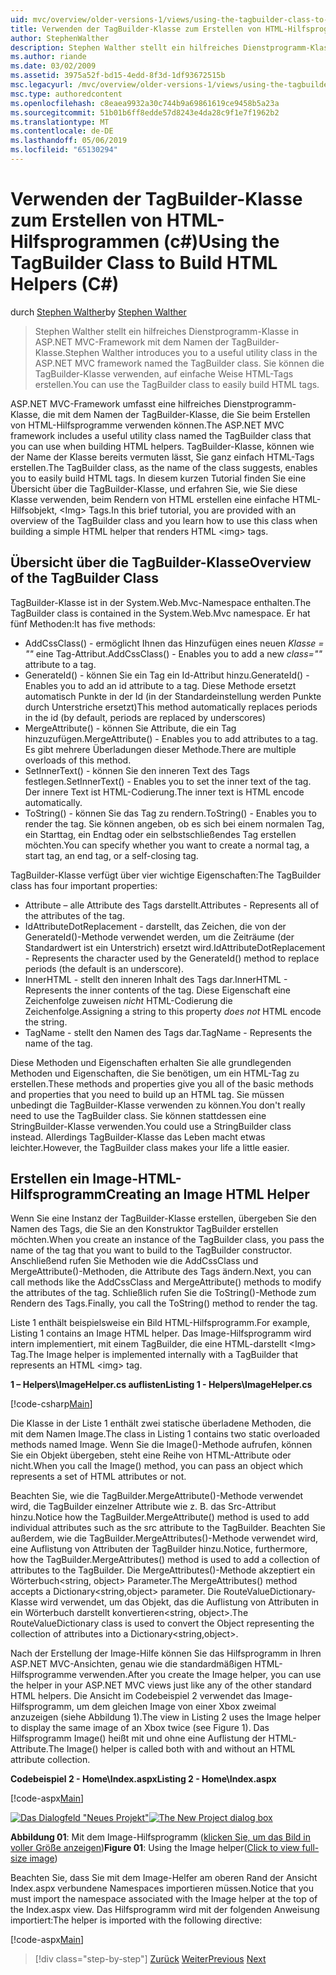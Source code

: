 ```yaml
---
uid: mvc/overview/older-versions-1/views/using-the-tagbuilder-class-to-build-html-helpers-cs
title: Verwenden der TagBuilder-Klasse zum Erstellen von HTML-Hilfsprogrammen (c#) | Microsoft-Dokumentation
author: StephenWalther
description: Stephen Walther stellt ein hilfreiches Dienstprogramm-Klasse in ASP.NET MVC-Framework mit dem Namen der TagBuilder-Klasse. Sie können die TagBuilder-Klasse, um problemlos verwenden...
ms.author: riande
ms.date: 03/02/2009
ms.assetid: 3975a52f-bd15-4edd-8f3d-1df93672515b
msc.legacyurl: /mvc/overview/older-versions-1/views/using-the-tagbuilder-class-to-build-html-helpers-cs
msc.type: authoredcontent
ms.openlocfilehash: c8eaea9932a30c744b9a69861619ce9458b5a23a
ms.sourcegitcommit: 51b01b6ff8edde57d8243e4da28c9f1e7f1962b2
ms.translationtype: MT
ms.contentlocale: de-DE
ms.lasthandoff: 05/06/2019
ms.locfileid: "65130294"
---
```

# <a name="using-the-tagbuilder-class-to-build-html-helpers-c"></a><span data-ttu-id="c92d3-104">Verwenden der TagBuilder-Klasse zum Erstellen von HTML-Hilfsprogrammen (c#)</span><span class="sxs-lookup"><span data-stu-id="c92d3-104">Using the TagBuilder Class to Build HTML Helpers (C#)</span></span>

<span data-ttu-id="c92d3-105">durch [Stephen Walther](https://github.com/StephenWalther)</span><span class="sxs-lookup"><span data-stu-id="c92d3-105">by [Stephen Walther](https://github.com/StephenWalther)</span></span>

> <span data-ttu-id="c92d3-106">Stephen Walther stellt ein hilfreiches Dienstprogramm-Klasse in ASP.NET MVC-Framework mit dem Namen der TagBuilder-Klasse.</span><span class="sxs-lookup"><span data-stu-id="c92d3-106">Stephen Walther introduces you to a useful utility class in the ASP.NET MVC framework named the TagBuilder class.</span></span> <span data-ttu-id="c92d3-107">Sie können die TagBuilder-Klasse verwenden, auf einfache Weise HTML-Tags erstellen.</span><span class="sxs-lookup"><span data-stu-id="c92d3-107">You can use the TagBuilder class to easily build HTML tags.</span></span>

<span data-ttu-id="c92d3-108">ASP.NET MVC-Framework umfasst eine hilfreiches Dienstprogramm-Klasse, die mit dem Namen der TagBuilder-Klasse, die Sie beim Erstellen von HTML-Hilfsprogramme verwenden können.</span><span class="sxs-lookup"><span data-stu-id="c92d3-108">The ASP.NET MVC framework includes a useful utility class named the TagBuilder class that you can use when building HTML helpers.</span></span> <span data-ttu-id="c92d3-109">TagBuilder-Klasse, können wie der Name der Klasse bereits vermuten lässt, Sie ganz einfach HTML-Tags erstellen.</span><span class="sxs-lookup"><span data-stu-id="c92d3-109">The TagBuilder class, as the name of the class suggests, enables you to easily build HTML tags.</span></span> <span data-ttu-id="c92d3-110">In diesem kurzen Tutorial finden Sie eine Übersicht über die TagBuilder-Klasse, und erfahren Sie, wie Sie diese Klasse verwenden, beim Rendern von HTML erstellen eine einfache HTML-Hilfsobjekt, &lt;Img&gt; Tags.</span><span class="sxs-lookup"><span data-stu-id="c92d3-110">In this brief tutorial, you are provided with an overview of the TagBuilder class and you learn how to use this class when building a simple HTML helper that renders HTML &lt;img&gt; tags.</span></span>

## <a name="overview-of-the-tagbuilder-class"></a><span data-ttu-id="c92d3-111">Übersicht über die TagBuilder-Klasse</span><span class="sxs-lookup"><span data-stu-id="c92d3-111">Overview of the TagBuilder Class</span></span>

<span data-ttu-id="c92d3-112">TagBuilder-Klasse ist in der System.Web.Mvc-Namespace enthalten.</span><span class="sxs-lookup"><span data-stu-id="c92d3-112">The TagBuilder class is contained in the System.Web.Mvc namespace.</span></span> <span data-ttu-id="c92d3-113">Er hat fünf Methoden:</span><span class="sxs-lookup"><span data-stu-id="c92d3-113">It has five methods:</span></span>

- <span data-ttu-id="c92d3-114">AddCssClass() - ermöglicht Ihnen das Hinzufügen eines neuen *Klasse = ""* eine Tag-Attribut.</span><span class="sxs-lookup"><span data-stu-id="c92d3-114">AddCssClass() - Enables you to add a new *class=""* attribute to a tag.</span></span>
- <span data-ttu-id="c92d3-115">GenerateId() - können Sie ein Tag ein Id-Attribut hinzu.</span><span class="sxs-lookup"><span data-stu-id="c92d3-115">GenerateId() - Enables you to add an id attribute to a tag.</span></span> <span data-ttu-id="c92d3-116">Diese Methode ersetzt automatisch Punkte in der Id (in der Standardeinstellung werden Punkte durch Unterstriche ersetzt)</span><span class="sxs-lookup"><span data-stu-id="c92d3-116">This method automatically replaces periods in the id (by default, periods are replaced by underscores)</span></span>
- <span data-ttu-id="c92d3-117">MergeAttribute() - können Sie Attribute, die ein Tag hinzuzufügen.</span><span class="sxs-lookup"><span data-stu-id="c92d3-117">MergeAttribute() - Enables you to add attributes to a tag.</span></span> <span data-ttu-id="c92d3-118">Es gibt mehrere Überladungen dieser Methode.</span><span class="sxs-lookup"><span data-stu-id="c92d3-118">There are multiple overloads of this method.</span></span>
- <span data-ttu-id="c92d3-119">SetInnerText() - können Sie den inneren Text des Tags festlegen.</span><span class="sxs-lookup"><span data-stu-id="c92d3-119">SetInnerText() - Enables you to set the inner text of the tag.</span></span> <span data-ttu-id="c92d3-120">Der innere Text ist HTML-Codierung.</span><span class="sxs-lookup"><span data-stu-id="c92d3-120">The inner text is HTML encode automatically.</span></span>
- <span data-ttu-id="c92d3-121">ToString() - können Sie das Tag zu rendern.</span><span class="sxs-lookup"><span data-stu-id="c92d3-121">ToString() - Enables you to render the tag.</span></span> <span data-ttu-id="c92d3-122">Sie können angeben, ob es sich bei einem normalen Tag, ein Starttag, ein Endtag oder ein selbstschließendes Tag erstellen möchten.</span><span class="sxs-lookup"><span data-stu-id="c92d3-122">You can specify whether you want to create a normal tag, a start tag, an end tag, or a self-closing tag.</span></span>

<span data-ttu-id="c92d3-123">TagBuilder-Klasse verfügt über vier wichtige Eigenschaften:</span><span class="sxs-lookup"><span data-stu-id="c92d3-123">The TagBuilder class has four important properties:</span></span>

- <span data-ttu-id="c92d3-124">Attribute – alle Attribute des Tags darstellt.</span><span class="sxs-lookup"><span data-stu-id="c92d3-124">Attributes - Represents all of the attributes of the tag.</span></span>
- <span data-ttu-id="c92d3-125">IdAttributeDotReplacement - darstellt, das Zeichen, die von der GenerateId()-Methode verwendet werden, um die Zeiträume (der Standardwert ist ein Unterstrich) ersetzt wird.</span><span class="sxs-lookup"><span data-stu-id="c92d3-125">IdAttributeDotReplacement - Represents the character used by the GenerateId() method to replace periods (the default is an underscore).</span></span>
- <span data-ttu-id="c92d3-126">InnerHTML - stellt den inneren Inhalt des Tags dar.</span><span class="sxs-lookup"><span data-stu-id="c92d3-126">InnerHTML - Represents the inner contents of the tag.</span></span> <span data-ttu-id="c92d3-127">Diese Eigenschaft eine Zeichenfolge zuweisen *nicht* HTML-Codierung die Zeichenfolge.</span><span class="sxs-lookup"><span data-stu-id="c92d3-127">Assigning a string to this property *does not* HTML encode the string.</span></span>
- <span data-ttu-id="c92d3-128">TagName - stellt den Namen des Tags dar.</span><span class="sxs-lookup"><span data-stu-id="c92d3-128">TagName - Represents the name of the tag.</span></span>

<span data-ttu-id="c92d3-129">Diese Methoden und Eigenschaften erhalten Sie alle grundlegenden Methoden und Eigenschaften, die Sie benötigen, um ein HTML-Tag zu erstellen.</span><span class="sxs-lookup"><span data-stu-id="c92d3-129">These methods and properties give you all of the basic methods and properties that you need to build up an HTML tag.</span></span> <span data-ttu-id="c92d3-130">Sie müssen unbedingt die TagBuilder-Klasse verwenden zu können.</span><span class="sxs-lookup"><span data-stu-id="c92d3-130">You don't really need to use the TagBuilder class.</span></span> <span data-ttu-id="c92d3-131">Sie können stattdessen eine StringBuilder-Klasse verwenden.</span><span class="sxs-lookup"><span data-stu-id="c92d3-131">You could use a StringBuilder class instead.</span></span> <span data-ttu-id="c92d3-132">Allerdings TagBuilder-Klasse das Leben macht etwas leichter.</span><span class="sxs-lookup"><span data-stu-id="c92d3-132">However, the TagBuilder class makes your life a little easier.</span></span>

## <a name="creating-an-image-html-helper"></a><span data-ttu-id="c92d3-133">Erstellen ein Image-HTML-Hilfsprogramm</span><span class="sxs-lookup"><span data-stu-id="c92d3-133">Creating an Image HTML Helper</span></span>

<span data-ttu-id="c92d3-134">Wenn Sie eine Instanz der TagBuilder-Klasse erstellen, übergeben Sie den Namen des Tags, die Sie an den Konstruktor TagBuilder erstellen möchten.</span><span class="sxs-lookup"><span data-stu-id="c92d3-134">When you create an instance of the TagBuilder class, you pass the name of the tag that you want to build to the TagBuilder constructor.</span></span> <span data-ttu-id="c92d3-135">Anschließend rufen Sie Methoden wie die AddCssClass und MergeAttribute()-Methoden, die Attribute des Tags ändern.</span><span class="sxs-lookup"><span data-stu-id="c92d3-135">Next, you can call methods like the AddCssClass and MergeAttribute() methods to modify the attributes of the tag.</span></span> <span data-ttu-id="c92d3-136">Schließlich rufen Sie die ToString()-Methode zum Rendern des Tags.</span><span class="sxs-lookup"><span data-stu-id="c92d3-136">Finally, you call the ToString() method to render the tag.</span></span>

<span data-ttu-id="c92d3-137">Liste 1 enthält beispielsweise ein Bild HTML-Hilfsprogramm.</span><span class="sxs-lookup"><span data-stu-id="c92d3-137">For example, Listing 1 contains an Image HTML helper.</span></span> <span data-ttu-id="c92d3-138">Das Image-Hilfsprogramm wird intern implementiert, mit einem TagBuilder, die eine HTML-darstellt &lt;Img&gt; Tag.</span><span class="sxs-lookup"><span data-stu-id="c92d3-138">The Image helper is implemented internally with a TagBuilder that represents an HTML &lt;img&gt; tag.</span></span>

<span data-ttu-id="c92d3-139">**1 – Helpers\ImageHelper.cs auflisten**</span><span class="sxs-lookup"><span data-stu-id="c92d3-139">**Listing 1 - Helpers\ImageHelper.cs**</span></span>

[!code-csharp[Main](using-the-tagbuilder-class-to-build-html-helpers-cs/samples/sample1.cs)]

<span data-ttu-id="c92d3-140">Die Klasse in der Liste 1 enthält zwei statische überladene Methoden, die mit dem Namen Image.</span><span class="sxs-lookup"><span data-stu-id="c92d3-140">The class in Listing 1 contains two static overloaded methods named Image.</span></span> <span data-ttu-id="c92d3-141">Wenn Sie die Image()-Methode aufrufen, können Sie ein Objekt übergeben, steht eine Reihe von HTML-Attribute oder nicht.</span><span class="sxs-lookup"><span data-stu-id="c92d3-141">When you call the Image() method, you can pass an object which represents a set of HTML attributes or not.</span></span>

<span data-ttu-id="c92d3-142">Beachten Sie, wie die TagBuilder.MergeAttribute()-Methode verwendet wird, die TagBuilder einzelner Attribute wie z. B. das Src-Attribut hinzu.</span><span class="sxs-lookup"><span data-stu-id="c92d3-142">Notice how the TagBuilder.MergeAttribute() method is used to add individual attributes such as the src attribute to the TagBuilder.</span></span> <span data-ttu-id="c92d3-143">Beachten Sie außerdem, wie die TagBuilder.MergeAttributes()-Methode verwendet wird, eine Auflistung von Attributen der TagBuilder hinzu.</span><span class="sxs-lookup"><span data-stu-id="c92d3-143">Notice, furthermore, how the TagBuilder.MergeAttributes() method is used to add a collection of attributes to the TagBuilder.</span></span> <span data-ttu-id="c92d3-144">Die MergeAttributes()-Methode akzeptiert ein Wörterbuch&lt;string, object&gt; Parameter.</span><span class="sxs-lookup"><span data-stu-id="c92d3-144">The MergeAttributes() method accepts a Dictionary&lt;string,object&gt; parameter.</span></span> <span data-ttu-id="c92d3-145">Die RouteValueDictionary-Klasse wird verwendet, um das Objekt, das die Auflistung von Attributen in ein Wörterbuch darstellt konvertieren&lt;string, object&gt;.</span><span class="sxs-lookup"><span data-stu-id="c92d3-145">The RouteValueDictionary class is used to convert the Object representing the collection of attributes into a Dictionary&lt;string,object&gt;.</span></span>

<span data-ttu-id="c92d3-146">Nach der Erstellung der Image-Hilfe können Sie das Hilfsprogramm in Ihren ASP.NET MVC-Ansichten, genau wie die standardmäßigen HTML-Hilfsprogramme verwenden.</span><span class="sxs-lookup"><span data-stu-id="c92d3-146">After you create the Image helper, you can use the helper in your ASP.NET MVC views just like any of the other standard HTML helpers.</span></span> <span data-ttu-id="c92d3-147">Die Ansicht im Codebeispiel 2 verwendet das Image-Hilfsprogramm, um dem gleichen Image von einer Xbox zweimal anzuzeigen (siehe Abbildung 1).</span><span class="sxs-lookup"><span data-stu-id="c92d3-147">The view in Listing 2 uses the Image helper to display the same image of an Xbox twice (see Figure 1).</span></span> <span data-ttu-id="c92d3-148">Das Hilfsprogramm Image() heißt mit und ohne eine Auflistung der HTML-Attribute.</span><span class="sxs-lookup"><span data-stu-id="c92d3-148">The Image() helper is called both with and without an HTML attribute collection.</span></span>

<span data-ttu-id="c92d3-149">**Codebeispiel 2 - Home\Index.aspx**</span><span class="sxs-lookup"><span data-stu-id="c92d3-149">**Listing 2 - Home\Index.aspx**</span></span>

[!code-aspx[Main](using-the-tagbuilder-class-to-build-html-helpers-cs/samples/sample2.aspx)]

<span data-ttu-id="c92d3-150">[![Das Dialogfeld "Neues Projekt"](using-the-tagbuilder-class-to-build-html-helpers-cs/_static/image1.jpg)](using-the-tagbuilder-class-to-build-html-helpers-cs/_static/image1.png)</span><span class="sxs-lookup"><span data-stu-id="c92d3-150">[![The New Project dialog box](using-the-tagbuilder-class-to-build-html-helpers-cs/_static/image1.jpg)](using-the-tagbuilder-class-to-build-html-helpers-cs/_static/image1.png)</span></span>

<span data-ttu-id="c92d3-151">**Abbildung 01**: Mit dem Image-Hilfsprogramm ([klicken Sie, um das Bild in voller Größe anzeigen](using-the-tagbuilder-class-to-build-html-helpers-cs/_static/image2.png))</span><span class="sxs-lookup"><span data-stu-id="c92d3-151">**Figure 01**: Using the Image helper([Click to view full-size image](using-the-tagbuilder-class-to-build-html-helpers-cs/_static/image2.png))</span></span>

<span data-ttu-id="c92d3-152">Beachten Sie, dass Sie mit dem Image-Helfer am oberen Rand der Ansicht Index.aspx verbundene Namespaces importieren müssen.</span><span class="sxs-lookup"><span data-stu-id="c92d3-152">Notice that you must import the namespace associated with the Image helper at the top of the Index.aspx view.</span></span> <span data-ttu-id="c92d3-153">Das Hilfsprogramm wird mit der folgenden Anweisung importiert:</span><span class="sxs-lookup"><span data-stu-id="c92d3-153">The helper is imported with the following directive:</span></span>

[!code-aspx[Main](using-the-tagbuilder-class-to-build-html-helpers-cs/samples/sample3.aspx)]

> [!div class="step-by-step"]
> <span data-ttu-id="c92d3-154">[Zurück](creating-custom-html-helpers-cs.md)
> [Weiter](creating-page-layouts-with-view-master-pages-cs.md)</span><span class="sxs-lookup"><span data-stu-id="c92d3-154">[Previous](creating-custom-html-helpers-cs.md)
[Next](creating-page-layouts-with-view-master-pages-cs.md)</span></span>
